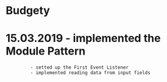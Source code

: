# Budgety

# 15.03.2019 - implemented the Module Pattern
             - setted up the First Event Listener
             - implemented reading data from input fields